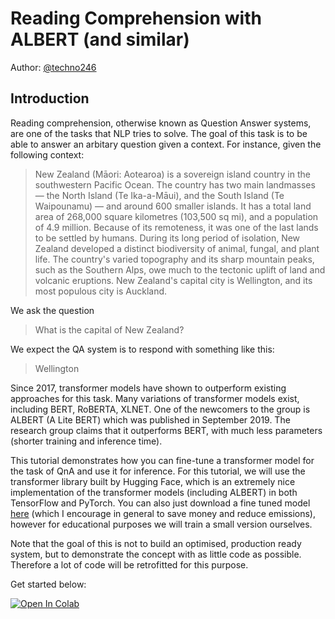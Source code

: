# Reading Comprehension with ALBERT (and similar)

Author: [@techno246](https://twitter.com/techno246)

## Introduction

Reading comprehension, otherwise known as Question Answer systems, are one of the tasks that NLP tries to solve. The goal of this task is to be able to answer an arbitary question given a context. For instance, given the following context:

> New Zealand (Māori: Aotearoa) is a sovereign island country in the southwestern Pacific Ocean. The country has two main landmasses — the North Island (Te Ika-a-Māui), and the South Island (Te Waipounamu) — and around 600 smaller islands. It has a total land area of 268,000 square kilometres (103,500 sq mi), and a population of 4.9 million.  Because of its remoteness, it was one of the last lands to be settled by humans. During its long period of isolation, New Zealand developed a distinct biodiversity of animal, fungal, and plant life. The country's varied topography and its sharp mountain peaks, such as the Southern Alps, owe much to the tectonic uplift of land and volcanic eruptions. New Zealand's capital city is Wellington, and its most populous city is Auckland.

We ask the question

> What is the capital of New Zealand? 

We expect the QA system is to respond with something like this:

> Wellington

Since 2017, transformer models have shown to outperform existing approaches for this task. Many variations of transformer models exist, including BERT, RoBERTA, XLNET. One of the newcomers to the group is ALBERT (A Lite BERT) which was published in September 2019. The research group claims that it outperforms BERT, with much less parameters (shorter training and inference time). 

This tutorial demonstrates how you can fine-tune a transformer model for the task of QnA and use it for inference. For this tutorial, we will use the transformer library built by Hugging Face, which is an extremely nice implementation of the transformer models (including ALBERT) in both TensorFlow and PyTorch. You can also just download a fine tuned model [here](https://huggingface.co/models) (which I encourage in general to save money and reduce emissions), however for educational purposes we will train a small version ourselves. 

Note that the goal of this is not to build an optimised, production ready system, but to demonstrate the concept with as little code as possible. Therefore a lot of code will be retrofitted for this purpose. 

Get started below:

[![Open In Colab](https://colab.research.google.com/assets/colab-badge.svg)](https://colab.research.google.com/github/spark-ming/albert-qa-demo/blob/master/Question_Answering_with_ALBERT.ipynb)

